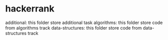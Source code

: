 # hackerrank

additional: this folder store additional task
algorithms: this folder store code from algorithms track
data-structures: this folder store code from data-structures track
